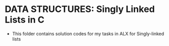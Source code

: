 # DATA STRUCTURES: Singly Linked Lists in C

- This folder contains solution codes for my tasks in ALX for Singly-linked lists
